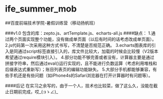 # ife_summer_mob
##百度前端技术学院-暑假训练营（移动扬帆班）

###v1.0
    包含的库：zepto.js、artTemplate.js、echarts-all.js
####缺点：
      1.通过两个页面实现整个功能，没有做成单页面（以后有时间的话考虑改成单页面）。
      2.js代码第一次采用这种方式书写，不清楚是否规范正确。
      3.echarts图表库的引入是同通过script标签直接引入的，库文件比较大，加载的时候会比较慢（V2版本希望通过require模块引入）。
      4.部分功能不够完善或者没有，计算器主要是通过拼接字符串，然后通过eval()运行实现的，且不能进行负数运算（考虑利用堆栈和后缀表达式重新写）；账目列表页的编辑功能缺失。
      5.大部分手机都能够兼容，有些手机还是有些问题（如iPhone4s的Safari浏览器在打开计算器时有问题等）。
      
####后记
    在实习之余写的，由于一个人，技术也比较菜，做了这么久，没能在截止日期前完成，哎_(:зゝ∠)_
  

